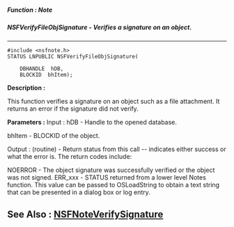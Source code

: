 ##### Function : Note
##### NSFVerifyFileObjSignature - Verifies a signature on an object.
---
```
#include <nsfnote.h>
STATUS LNPUBLIC NSFVerifyFileObjSignature(

	DBHANDLE  hDB,
	BLOCKID  bhItem);
```
**Description :**

This function verifies a signature on an object such as a file attachment.  It 
returns an error if the signature did not verify.

**Parameters :**
Input :
hDB  -  Handle to the opened database.

bhItem  -  BLOCKID of the object.

Output :
(routine)  -   Return status from this call -- indicates either success or what the error is. The return codes include:

NOERROR - The object signature was successfully verified or the object was not signed.
ERR_xxx - STATUS returned from a lower level Notes function.  This value can be passed to OSLoadString to obtain a text string that can be presented in a dialog box or log entry.



**See Also :**
[NSFNoteVerifySignature](/domino-c-api-docs/reference/Func/NSFNoteVerifySignature)
---
